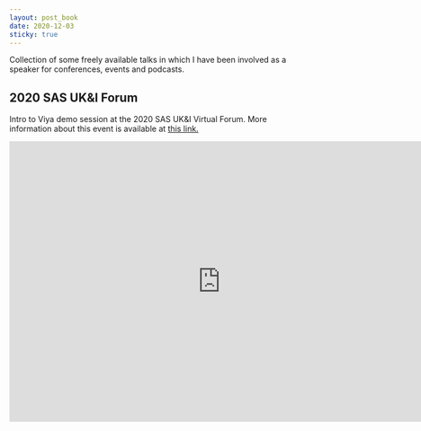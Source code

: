 ```yaml
---
layout: post_book
date: 2020-12-03
sticky: true
---
```


Collection of some freely available talks in which I have been involved as a speaker for conferences, events and podcasts.

<!--end_excerpt-->

## 2020 SAS UK&I Forum

Intro to Viya demo session at the 2020 SAS UK&I Virtual Forum. More information about this event is available at [this link.](https://pierpaolo28.github.io/blog/blog50/)

<div style="text-align:center">
  <iframe
    class="vidio"
    width="750"
    height="500"
    src="http://bcbolt446c5271-a.akamaihd.net/media/v1/pmp4/static/clear/1872491364001/4ed8ae4a-7fe4-4a5c-b94f-65c7c2ec942c/22823f89-3da1-48be-a6a0-b7e5fa41c9db/main.mp4?akamai_token=exp=1607042023~acl=/media/v1/pmp4/static/clear/1872491364001/4ed8ae4a-7fe4-4a5c-b94f-65c7c2ec942c/22823f89-3da1-48be-a6a0-b7e5fa41c9db/main.mp4*~hmac=ffe6ff15c9012fe8eb3009c03d3f02eda6a7576adf673927b239a154afaaadb6"
    frameborder="0"
    allowfullscreen
  >
  </iframe>
</div>
